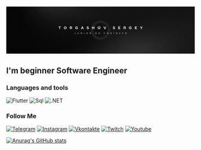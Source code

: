 [![Header](https://github.com/ANXRenax/ANXRenax/blob/main/Assets/Torgashov%20Sergey.png)](https://www.youtube.com/@anxrenax6809)

## I'm beginner Software Engineer

### Languages and tools
![Flutter](https://img.shields.io/badge/Flutter-090909?style=for-the-badge&logo=flutter&logocolor=47C5FB)
![Sql](https://img.shields.io/badge/SQL-090909?style=for-the-badge&logo=mysql&logocolor=00648B)
![.NET](https://img.shields.io/badge/Framework-090909?style=for-the-badge&logo=.net&logocolor=E5D3FF)

### Follow Me
[![Telegram](https://img.shields.io/badge/Telegram-090909?style=for-the-badge&logo=Telegram&logocolor=27A0D9)](https://t.me/renax8888)
[![Instagram](https://img.shields.io/badge/Instagram-090909?style=for-the-badge&logo=instagram&logocolor=B4068E)](https://instagram.com/rezvov_s)
[![Vkontakte](https://img.shields.io/badge/Vkontakte-090909?style=for-the-badge&logo=vk&logocolor=4F7DB3)](https://vk.com/renax)
[![Twitch](https://img.shields.io/badge/Twitch-090909?style=for-the-badge&logo=twitch&logocolor=E5D3FF)](https://www.twitch.tv/anx_renax/)
[![Youtube](https://img.shields.io/badge/Youtube-090909?style=for-the-badge&logo=Youtube&logocolor=FF0000)](https://www.youtube.com/@anxrenax6809)


[![Anurag's GitHub stats](https://github-readme-stats.vercel.app/api?username=ANXRenax&show_icons=true&theme=tokyonight)](https://github.com/anuraghazra/github-readme-stats)
